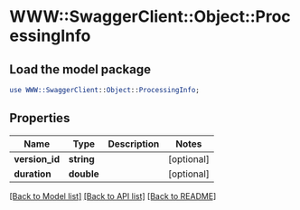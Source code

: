 # WWW::SwaggerClient::Object::ProcessingInfo

## Load the model package
```perl
use WWW::SwaggerClient::Object::ProcessingInfo;
```

## Properties
Name | Type | Description | Notes
------------ | ------------- | ------------- | -------------
**version_id** | **string** |  | [optional] 
**duration** | **double** |  | [optional] 

[[Back to Model list]](../README.md#documentation-for-models) [[Back to API list]](../README.md#documentation-for-api-endpoints) [[Back to README]](../README.md)



